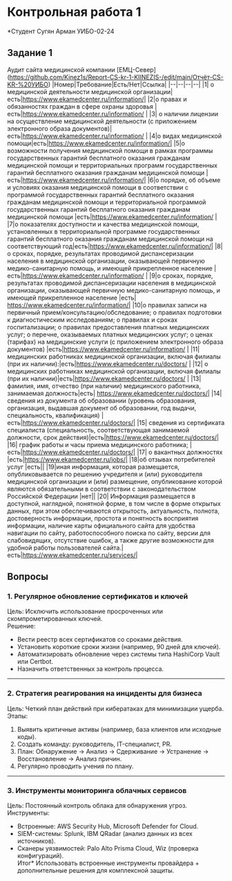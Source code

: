 # Контрольная работа 1 
*Студент Сугян Арман УИБО-02-24

## Задание 1 
Аудит сайта медицинской компании [ЕМЦ-Север] (https://github.com/Kinez1s/Report-CS-kr-1-KIINEZIS-/edit/main/Отчёт-CS-KR-%20УИБО)
|Номер|Требование|Есть/Нет|Ссылка|
|--|--|--|--|
|1| о медицинской деятельности медицинской организации|есть|https://www.ekamedcenter.ru/information/|
|2|о правах и обязанностях граждан в сфере охраны здоровья |есть|https://www.ekamedcenter.ru/information/ |
|3| о наличии лицензии на осуществление медицинской деятельности (с приложением электронного образа документов)|есть|https://www.ekamedcenter.ru/information/ |
|4|о видах медицинской помощи|есть|https://www.ekamedcenter.ru/information/|
|5|о возможности получения медицинской помощи в рамках программы государственных гарантий бесплатного оказания гражданам медицинской помощи и территориальных программ государственных гарантий бесплатного оказания гражданам медицинской помощи |есть|https://www.ekamedcenter.ru/information/|
|6|о порядке, об объеме и условиях оказания медицинской помощи в соответствии с программой государственных гарантий бесплатного оказания гражданам медицинской помощи и территориальной программой государственных гарантий бесплатного оказания гражданам медицинской помощи |есть|https://www.ekamedcenter.ru/information/ |
|7|о показателях доступности и качества медицинской помощи, установленных в территориальной программе государственных гарантий бесплатного оказания гражданам медицинской помощи на соответствующий год|есть|https://www.ekamedcenter.ru/information/|
|8| о сроках, порядке, результатах проводимой диспансеризации населения в медицинской организации, оказывающей первичную медико-санитарную помощь, и имеющей прикрепленное население |есть|https://www.ekamedcenter.ru/information/ |
|9|о сроках, порядке, результатах проводимой диспансеризации населения в медицинской организации, оказывающей первичную медико-санитарную помощь, и имеющей прикрепленное население |есть| https://www.ekamedcenter.ru/information/| 
|10|о правилах записи на первичный прием/консультацию/обследование; о правилах подготовки к диагностическим исследованиям; о правилах и сроках госпитализации; о правилах предоставления платных медицинских услуг; о перечне, оказываемых платных медицинских услуг; о ценах (тарифах) на медицинские услуги (с приложением электронного образа документов) |есть|https://www.ekamedcenter.ru/information/ |
|11|  медицинских работниках медицинской организации, включая филиалы (при их наличии):|есть|https://www.ekamedcenter.ru/doctors/ |
|12| о медицинских работниках медицинской организации, включая филиалы (при их наличии)|есть|https://www.ekamedcenter.ru/doctors/ |
|13| фамилия, имя, отчество (при наличии) медицинского работника, занимаемая должность|есть| https://www.ekamedcenter.ru/doctors/|
|14|сведения из документа об образовании (уровень образования, организация, выдавшая документ об образовании, год выдачи, специальность, квалификация) |есть|https://www.ekamedcenter.ru/doctors/|
|15| сведения из сертификата специалиста (специальность, соответствующая занимаемой должности, срок действия)|есть|https://www.ekamedcenter.ru/doctors/|
|16| график работы и часы приема медицинского работника; |есть|https://www.ekamedcenter.ru/doctors/|
|17| о вакантных должностях |есть|https://www.ekamedcenter.ru/jobs/|
|18|об отзывах потребителей услуг |есть||
|19|иная информация, которая размещается, опубликовывается по решению учредителя и (или) руководителя медицинской организации и (или) размещение, опубликование которой являются обязательными в соответствии с законодательством Российской Федерации |нет||
|20| Информация размещается в доступной, наглядной, понятной форме, в том числе в форме открытых данных, при этом обеспечиваются открытость, актуальность, полнота, достоверность информации, простота и понятность восприятия информации, наличие карты официального сайта для удобства навигации по сайту, работоспособного поиска по сайту, версии для слабовидящих, отсутствие ошибок, а также другие возможности для удобной работы пользователей сайта.|есть|https://www.ekamedcenter.ru/services/|

## Вопросы
### 1. Регулярное обновление сертификатов и ключей
Цель: Исключить использование просроченных или скомпрометированных ключей.  
Решение:
- Вести реестр всех сертификатов со сроками действия.  
- Установить короткие сроки жизни (например, 90 дней для ключей).  
- Автоматизировать обновление через системы типа HashiCorp Vault или Certbot.  
- Назначить ответственных за контроль процесса.

---

### 2. Стратегия реагирования на инциденты для бизнеса  
Цель: Четкий план действий при кибератаках для минимизации ущерба.  
Этапы: 
1. Выявить критичные активы (например, база клиентов или исходные коды).  
2. Создать команду: руководитель, IT-специалист, PR.  
3. План: Обнаружение → Анализ → Сдерживание → Устранение → Восстановление → Анализ причин.  
4. Регулярно проводить учения по плану.

---

### 3. Инструменты мониторинга облачных сервисов  
Цель: Постоянный контроль облака для обнаружения угроз.  
Инструменты: 
- Встроенные: AWS Security Hub, Microsoft Defender for Cloud.  
- SIEM-системы: Splunk, IBM QRadar (анализ данных из всех источников).  
- Сканеры уязвимостей: Palo Alto Prisma Cloud, Wiz (проверка конфигураций).  
Итог* Использовать встроенные инструменты провайдера + дополнительные решения для комплексной защиты.
